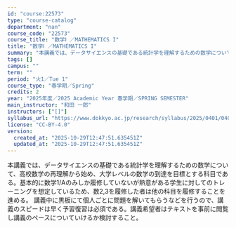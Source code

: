 ```yaml
---
id: "course:22573"
type: "course-catalog"
department: "nan"
course_code: "22573"
course_title: "数学Ⅰ ／MATHEMATICS I"
title: "数学Ⅰ ／MATHEMATICS I"
summary: "本講義では、データサイエンスの基礎である統計学を理解するための数学について、高校数学の再理解から始め、大学レベルの数学の到達を目標とする科目である。基本的に数学1/Aのみしか履修していないが熱意がある学生に対してのトレーニングを想定している…"
tags: []
campus: ""
term: ""
period: "火1／Tue 1"
course_type: "春学期／Spring"
credits: 2
year: "2025年度／2025 Academic Year 春学期／SPRING SEMESTER"
main_instructor: "和田 一郎"
instructors: ["[]"]
syllabus_url: "https://www.dokkyo.ac.jp/research/syllabus/2025/0401/0401_22573_ja_JP.html"
license: "CC-BY-4.0"
version:
  created_at: "2025-10-29T12:47:51.635451Z"
  updated_at: "2025-10-29T12:47:51.635451Z"
---
```

本講義では、データサイエンスの基礎である統計学を理解するための数学について、高校数学の再理解から始め、大学レベルの数学の到達を目標とする科目である。基本的に数学1/Aのみしか履修していないが熱意がある学生に対してのトレーニングを想定しているため、数2,3を履修した者は他の科目を履修することを進める。 講義中に黒板にて個人ごとに問題を解いてもらうなどを行うので、講義のスピードは早く予習復習は必須である。講義希望者はテキストを事前に閲覧し講義のペースについていけるか検討すること。
